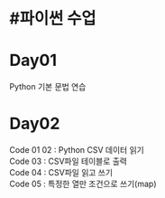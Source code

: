 #파이썬 수업
========================
Day01
========================
Python 기본 문법 연습

Day02
========================
Code 01 02 : Python CSV 데이터 읽기  
Code 03 : CSV파일 테이블로 출력  
Code 04 : CSV파일 읽고 쓰기  
Code 05 : 특정한 열만 조건으로 쓰기(map)  
